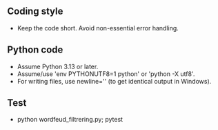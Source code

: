 ## Coding style
- Keep the code short. Avoid non-essential error handling.

## Python code
- Assume Python 3.13 or later.
- Assume/use 'env PYTHONUTF8=1 python' or 'python -X utf8'.
- For writing files, use newline='' (to get identical output in Windows).

## Test
- python wordfeud_filtrering.py; pytest
